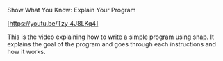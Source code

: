 Show What You Know: Explain Your Program

[https://youtu.be/Tzy_4J8LKq4]

This is the video explaining how to write a simple program using snap. It explains the goal of the program and goes through each instructions and how it works.
